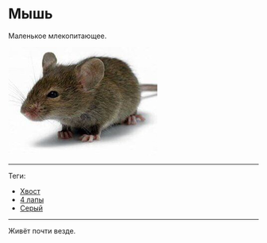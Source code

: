 # Мышь

Маленькое млекопитающее.

![cover](мышь.jpg)

---

Теги:

- [Хвост](../_tags/хвост.md)
- [4 лапы](../_tags/4%20лапы.md)
- [Серый](../_tags/серый.md)

---

Живёт почти везде.
